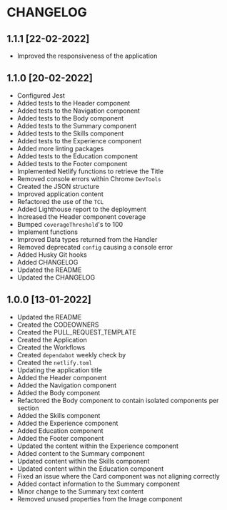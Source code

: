 # CHANGELOG

## 1.1.1 [22-02-2022]

- Improved the responsiveness of the application

## 1.1.0 [20-02-2022]

- Configured Jest
- Added tests to the Header component
- Added tests to the Navigation component
- Added tests to the Body component
- Added tests to the Summary component
- Added tests to the Skills component
- Added tests to the Experience component
- Added more linting packages
- Added tests to the Education component
- Added tests to the Footer component
- Implemented Netlify functions to retrieve the Title
- Removed console errors within Chrome `DevTools`
- Created the JSON structure
- Improved application content
- Refactored the use of the `TCL`
- Added Lighthouse report to the deployment
- Increased the Header component coverage
- Bumped `coverageThreshold`'s to 100
- Implement functions
- Improved Data types returned from the Handler
- Removed deprecated `config` causing a console error
- Added Husky Git hooks
- Added CHANGELOG
- Updated the README
- Updated the CHANGELOG

## 1.0.0 [13-01-2022]

- Updated the README
- Created the CODEOWNERS
- Created the PULL_REQUEST_TEMPLATE
- Created the Application
- Created the Workflows
- Created `dependabot` weekly check by
- Created the `netlify.toml`
- Updating the application title
- Added the Header component
- Added the Navigation component
- Added the Body component
- Refactored the Body component to contain isolated components per section
- Added the Skills component
- Added the Experience component
- Added Education component
- Added the Footer component
- Updated the content within the Experience component
- Added content to the Summary component
- Updated content within the Skills component
- Updated content within the Education component
- Fixed an issue where the Card component was not aligning correctly
- Added contact information to the Summary component
- Minor change to the Summary text content
- Removed unused properties from the Image component
